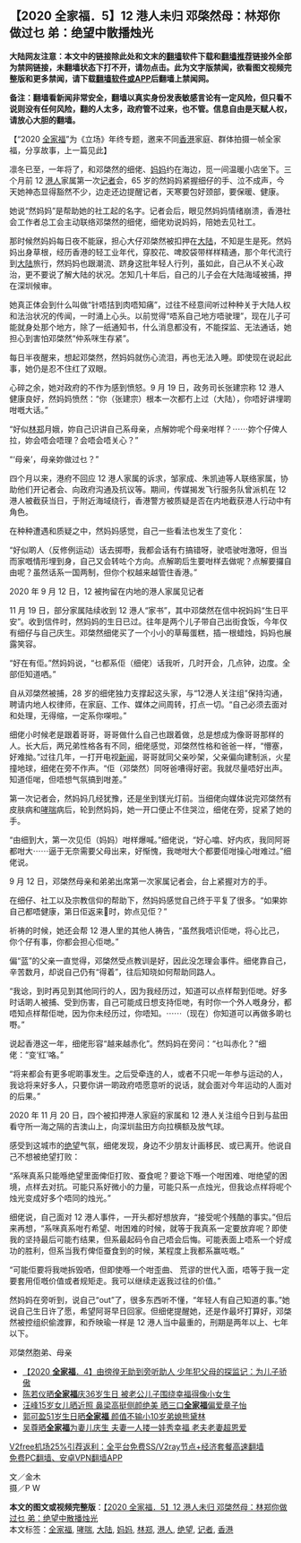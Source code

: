  <h2>【2020 全家福．5】12 港人未归 邓棨然母：林郑你做过乜 弟：绝望中散播烛光</h2> <p class="notice"><b>大陆网友注意：本文中的链接除此处和文末的<a href="https://github.com/bannedbook/fanqiang" >翻墙</a>软件下载和<a href="https://github.com/killgcd/justmysocks/blob/master/README.md">翻墙推荐</a>链接外全部为禁网链接，未翻墙状态下打不开，请勿点击。此为文字版禁闻，欲看图文视频完整版和更多禁闻，请下载<a href="https://github.com/bannedbook/fanqiang">翻墙软件或APP</a>后翻墙上禁闻网。</p><p>备注：翻墙看新闻非常安全，翻墙以真实身份发表敏感言论有一定风险，但只看不说则没有任何风险，翻的人太多，政府管不过来，也不管。信息自由是天赋人权，请放心大胆的翻墙。</b></p>  <div class="entry">  <p>【“2020 <a href="https://www.bannedbook.org/bnews/tag/%E5%85%A8%E5%AE%B6%E7%A6%8F/" class="st_tag internal_tag" rel="tag" title="标签 全家福 下的日志">全家福</a>”为《立场》年终专题，邀来不同<a href="https://www.bannedbook.org/bnews/tag/%e9%a6%99%e6%b8%af/" class="st_tag internal_tag" rel="tag" title="标签 香港 下的日志">香港</a>家庭、群体拍摄一帧全家福，分享故事，上一篇见此】 </p> <p>凛冬已至，一年将了，和邓棨然的细佬、<a href="https://www.bannedbook.org/bnews/tag/%e5%a6%88%e5%a6%88/" class="st_tag internal_tag" rel="tag" title="标签 妈妈 下的日志">妈妈</a>约在海边，觅一间温暖小店坐下。三个月前 12 <a href="https://www.bannedbook.org/bnews/tag/%e6%b8%af%e4%ba%ba/" class="st_tag internal_tag" rel="tag" title="标签 港人 下的日志">港人</a>家属第一次<a href="https://www.bannedbook.org/bnews/tag/%E8%AE%B0%E8%80%85/" class="st_tag internal_tag" rel="tag" title="标签 记者 下的日志">记者</a>会，65 岁的然妈妈紧握细仔的手、泣不成声，今天她神态显得豁然不少，边走还边提醒记者，天寒要包好颈部，要保暖、健康。</p> <p>她说“然妈妈”是帮助她的社工起的名字。记者会后，眼见然妈妈情绪崩溃，香港社会工作者总工会主动联络邓棨然的细佬，细佬劝说妈妈，陪她去见社工。</p> <p>那时候然妈妈每日夜不能寐，担心大仔邓棨然被扣押在<span class='wp_keywordlink_affiliate'><a href="https://www.bannedbook.org/" title="大陆" target="_blank">大陆</a></span>，不知是生是死。然妈妈出身草根，经历香港的轻工业年代，穿胶花、啤胶袋带样样精通，那个年代流行到<a href="https://www.bannedbook.org/bnews/tag/%e5%a4%a7%e9%99%86/" class="st_tag internal_tag" rel="tag" title="标签 大陆 下的日志">大陆</a>旅行，然妈妈也跟潮流、跻身这批年轻人行列，虽如此，自己从不关心政治，更不要说了解大陆的状况。怎知几十年后，自己的儿子会在大陆海域被捕，押在深圳候审。</p> <p>她真正体会到什么叫做“针唔拮到肉唔知痛”，过往不经意间听过种种关于大陆人权和法治状况的传闻，一时涌上心头。以前觉得“唔系自己地方唔驶理”，现在儿子可能就身处那个地方，除了一纸通知书，什么消息都没有，不能探监、无法通话，她担心到害怕邓棨然“仲系咪生存紧”。</p> <p>每日半夜醒来，想起邓棨然，然妈妈就伤心流泪，再也无法入睡。即使现在说起此事，她仍是忍不住红了双眼。</p> <p>心碎之余，她对政府的不作为感到愤怒。9 月 19 日，政务司长张建宗称 12 港人健康良好，然妈妈愤然：“你（张建宗）根本一次都冇上过（大陆），你唔好讲埋啲咁嘅大话。”</p> <p>“好似<a href="https://www.bannedbook.org/bnews/tag/%E6%9E%97%E9%83%91/" class="st_tag internal_tag" rel="tag" title="标签 林郑 下的日志">林郑</a>月娥，妳自己识讲自己系母亲，点解妳呢个母亲咁样？⋯⋯妳个仔俾人拉，妳会唔会唔理？会唔会唔关心？”</p>  <p>“‘母亲’，母亲妳做过乜？”</p> <p>四个月以来，港府不回应 12 港人家属的诉求，邹家成、朱凯迪等人联络家属，协助他们开记者会、向政府沟通及抗议等。期间，传媒揭发飞行服务队曾派机在 12 港人被截获当日，于附近海域绕行，香港警方被质疑是否在内地截获港人行动中有角色。</p> <p>在种种遭遇和质疑之中，然妈妈感觉，自己一些看法也发生了变化：</p> <p>“好似啲人（反修例运动）话去掷嘢，我都会话有冇搞错呀，驶唔驶咁激呀，但当而家嘅情形埋到身，自己又会转咗个方向。点解啲后生要咁样去做呢？点解要攞自由呢？虽然话系一国两制，但你个权越来越管住香港。”</p> <p>2020 年 9 月 12 日，12 被拘留在内地的港人家属见记者</p> <p>11 月 19 日，部分家属陆续收到 12 港人“家书”，其中邓棨然在信中祝妈妈“生日平安”。收到信件时，然妈妈的生日已过。往年是两个儿子带自己出街食饭，今年仅有细仔与自己庆生。邓棨然细佬买了一个小小的草莓蛋糕，插一根蜡烛，妈妈也展露笑容。</p> <p>“好在有佢。”然妈妈说，“乜都系佢（细佬）话我听，几时开会，几点钟，边度。全部佢知道哂。”</p> <p>自从邓棨然被捕，28 岁的细佬独力支撑起这头家，与“12港人关注组”保持沟通，聘请内地人权律师，在家庭、工作、媒体之间周转，打点一切。“自己必须去面对和处理，无得缩，一定系你㗎啦。”</p>  <p>细佬小时候老是跟着哥哥，哥哥做什么自己也跟着做，总是想成为像哥哥那样的人。长大后，两兄弟性格各有不同，细佬感觉，邓棨然性格和爸爸一样，“懵塞，好难拗。”过往几年，一打开电视<span class='wp_keywordlink_affiliate'><a href="https://www.bannedbook.org/" title="新闻">新闻</a></span>，哥哥就同父亲吵架，父亲偏向建制派，火星撞地球，细佬在旁不作声。“佢（邓棨然）同呀爸嘈得好密。我就尽量唔好出声。知道佢啱，但唔想气氛搞到咁差。”</p> <p>第一次记者会，然妈妈几经犹豫，还是坐到镁光灯前。当细佬向媒体说完邓棨然有皮肤病和<a href="https://www.bannedbook.org/bnews/tag/%E5%93%AE%E5%96%98/" class="st_tag internal_tag" rel="tag" title="标签 哮喘 下的日志">哮喘</a>病后，轮到然妈妈，她一开口便止不住哭泣，细佬在旁，捉紧了她的手。</p> <p>“由细到大，第一次见佢（妈妈）咁样爆喊。”细佬说，“好心噏、好内疚，我同阿哥都咁大⋯⋯逼于无奈需要父母出来，好惭愧，我哋咁大个都要佢咁操心咁难过。”细佬说。</p> <p>9 月 12 日，邓棨然母亲和弟弟出席第一次家属记者会，台上紧握对方的手。</p> <p>在细仔、社工以及宗教信仰的帮助下，然妈妈感觉自己终于平复了很多。“如果妳自己都唔健康，第日佢返来𠮶时，妳点见佢？”</p> <p>祈祷的时候，她还会帮 12 港人里的其他人祷告，“虽然我唔识佢哋，将心比己，你个仔有事，你都会担心佢哋。”</p> <p>偏“蓝”的父亲一直觉得，邓棨然受点教训是好，因此没怎理会事件。细佬靠自己，辛苦数月，却说自己仍有“得着”，往后知晓如何帮助同路人。</p> <p>“我谂，到时再见到其他同行的人，因为我经历过，知道可以点样帮到佢哋。好多时话啲人被捕、受到伤害，自己可能成日想支持佢哋，有时你一个外人嘅身分，都唔知点样帮佢哋，因为你未经历过，你唔知。⋯⋯（现在）你知道可以再做多啲乜嘢。”</p>  <p>说起香港这一年，细佬形容“越来越赤化”。然妈妈在旁问：“乜叫赤化？”细佬：“变‘红’咯。”</p> <p>“将来都会有更多呢啲事发生。之后受牵连的人，或者不只呢一年参与运动的人，我谂将来好多人，只要你讲一啲政府唔愿意听的说话，就会面对今年运动的人面对的后果。”</p> <p>2020 年 11 月 20 日，四个被扣押港人家庭的家属和 12 港人关注组今日到与盐田看守所一海之隔的吉澳山上，向深圳盐田方向拉横额及放气球。</p> <p>感受到这城市的<a href="https://www.bannedbook.org/bnews/tag/%E7%BB%9D%E6%9C%9B/" class="st_tag internal_tag" rel="tag" title="标签 绝望 下的日志">绝望</a>气氛，细佬发现，身边不少朋友计画移民、或已离开。他说自己不想被绝望打败：</p> <p>“系咪真系只能喺绝望里面俾佢打败、蚕食呢？要谂下喺一个咁困难、咁绝望的困境，点样去对抗。可能只系好微小的力量，可能只系一点烛光，但我谂点样将呢个烛光变成好多个唔同的烛光。”</p> <p>细佬说，自己面对 12 港人事件，一开头都好想放弃，“接受呢个残酷的事实。”但后来再想，“系咪真系咁冇希望、咁困难的时候，就等于我真系一定要放弃呢？即使我的坚持最后可能冇结果，但系最起码令自己唔会后悔。可能表面上唔系一个好成功的胜利，但系当我冇俾佢蚕食到的时候，某程度上我都系赢咗嘅。”</p> <p>“可能佢要将我哋拆毁哂，但即使喺一个咁歪曲、 荒谬的世代入面，唔等于我一定要套用佢嘅价值或者规矩走。我可以继续走返我过往的价值。”</p> <p>然妈妈在旁听到，说自己“out”了，很多东西听不懂，“年轻人有自己知道的事。”她说自己生日许了愿，希望阿哥早日回家。但细佬提醒她，还是作最坏打算好，邓棨然被控组织偷渡罪，和乔映瑜一样是 12 港人当中最重的，刑期是两年以上、七年以下。</p>  <p>邓棨然胞弟、母亲</p> <ul class='op-related-articles' title='相关阅读'> <li><a href='https://www.bannedbook.org/bnews/comments/20201223/1453030.html' target='_blank'>【2020 <b>全家福</b>．4】由徬徨无助到旁听助人 少年犯父母的探监记：为儿子骄傲</a></li> <li><a href='https://www.bannedbook.org/bnews/yule/20201216/1448396.html' target='_blank'>陈若仪晒<b>全家福</b>庆36岁生日 被老公儿子围绕幸福得像小女生</a></li> <li><a href='https://www.bannedbook.org/bnews/yule/20201130/1439246.html' target='_blank'>汪峰15岁女儿晒近照 鼻梁高挺侧颜绝美 晒三口<b>全家福</b>偏爱章子怡</a></li> <li><a href='https://www.bannedbook.org/bnews/yule/20201129/1438875.html' target='_blank'>郭可盈51岁生日晒<b>全家福</b> 颜值不输小10岁弟媳熊黛林</a></li> <li><a href='https://www.bannedbook.org/bnews/yule/20201012/1412082.html' target='_blank'>吴尊晒<b>全家福</b>为妻儿庆生 夫妻一人搂一娃秀幸福 老夫老妻超恩爱</a></li> </ul> <p class="texttj"> <a href="https://github.com/bannedbook/fanqiang/wiki/V2ray%E6%9C%BA%E5%9C%BA" target="_blank">V2free机场25%引荐返利：全平台免费SS/V2ray节点+经济套餐高速翻墙</a><br/> <a href="https://github.com/bannedbook/fanqiang/wiki/%E7%A6%81%E9%97%BB%E7%BD%91%E5%AE%89%E5%8D%93%E7%BF%BB%E5%A2%99%E6%96%B0%E9%97%BBAPP" target="_blank">免费PC翻墙、安卓VPN翻墙APP</a></p><p>文／金木<br /> 摄／P W</p><a name='sharetosocial'></a>       <div><b>本文的图文或视频完整版</b>：<a href='https://www.bannedbook.org/bnews/comments/20201224/1453689.html'>【2020 全家福．5】12 港人未归 邓棨然母：林郑你做过乜 弟：绝望中散播烛光</a></div>  </div><!--END ENTRY--> <div class="postfooter"> <div>本文标签：<a href="https://www.bannedbook.org/bnews/tag/%E5%85%A8%E5%AE%B6%E7%A6%8F/" rel="tag">全家福</a>, <a href="https://www.bannedbook.org/bnews/tag/%E5%93%AE%E5%96%98/" rel="tag">哮喘</a>, <a href="https://www.bannedbook.org/bnews/tag/%e5%a4%a7%e9%99%86/" rel="tag">大陆</a>, <a href="https://www.bannedbook.org/bnews/tag/%e5%a6%88%e5%a6%88/" rel="tag">妈妈</a>, <a href="https://www.bannedbook.org/bnews/tag/%E6%9E%97%E9%83%91/" rel="tag">林郑</a>, <a href="https://www.bannedbook.org/bnews/tag/%e6%b8%af%e4%ba%ba/" rel="tag">港人</a>, <a href="https://www.bannedbook.org/bnews/tag/%E7%BB%9D%E6%9C%9B/" rel="tag">绝望</a>, <a href="https://www.bannedbook.org/bnews/tag/%E8%AE%B0%E8%80%85/" rel="tag">记者</a>, <a href="https://www.bannedbook.org/bnews/tag/%e9%a6%99%e6%b8%af/" rel="tag">香港</a></div>  </div><!--END POSTFOOTER--> 